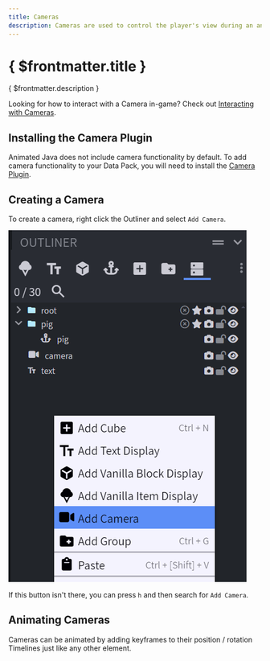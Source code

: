 ```yaml
---
title: Cameras
description: Cameras are used to control the player's view during an animation by forcing the player to spectate an animated item_display.
---
```


# { $frontmatter.title }

{ $frontmatter.description }

Looking for how to interact with a Camera in-game? Check out [Interacting with Cameras](/docs/rigs/camera).

## Installing the Camera Plugin

Animated Java does not include camera functionality by default. To add camera functionality to your Data Pack, you will need to install the [Camera Plugin](https://www.blockbench.net/plugins/cameras).

## Creating a Camera

To create a camera, right click the Outliner and select `Add Camera`.

![add-camera-action](/img/steps/camera/1.png)

If this button isn't there, you can press `h` and then search for `Add Camera`.

## Animating Cameras

Cameras can be animated by adding keyframes to their position / rotation Timelines just like any other element.
